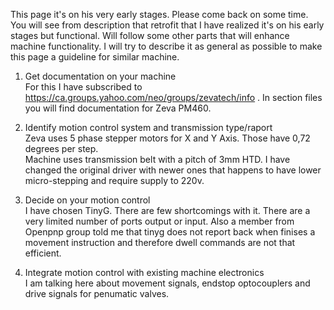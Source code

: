 This page it's on his very early stages. Please come back on some time.
You will see from description that retrofit that I have realized it's on his early stages but functional. Will follow some other parts that will enhance machine functionality.
I will try to describe it as general as possible to make this page a guideline for similar machine.

1. Get documentation on your machine  
For this I have subscribed to  https://ca.groups.yahoo.com/neo/groups/zevatech/info . In section files you will find documentation for Zeva PM460.

2. Identify motion control system and transmission type/raport  
Zeva uses 5 phase stepper motors for X and Y Axis. Those have 0,72 degrees per step.  
Machine uses transmission belt with a pitch of 3mm HTD.
I have changed the original driver with newer ones that happens to have lower micro-stepping and require supply to 220v.

3. Decide on your motion control  
I have chosen TinyG. There are few shortcomings with it. There are a very limited number of ports output or input. Also a member from Openpnp group told me that tinyg does not report back when finises a movement instruction and therefore dwell commands are not that efficient.

4. Integrate motion control with existing machine electronics  
I am talking here about movement signals, endstop optocouplers and drive signals for penumatic valves.